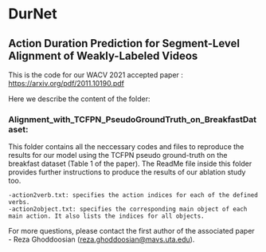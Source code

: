 # DurNet
## Action Duration Prediction for Segment-Level Alignment of Weakly-Labeled Videos

This is the code for our WACV 2021 accepted paper :
https://arxiv.org/pdf/2011.10190.pdf

Here we describe the content of the folder:

### Alignment_with_TCFPN_PseudoGroundTruth_on_BreakfastDataset: 
This folder contains all the neccessary codes and files to reproduce the results for our model using the TCFPN pseudo ground-truth on the breakfast dataset (Table 1 of the paper). The ReadMe file inside this folder provides further instructions to produce the results of our ablation study too. 
	
	-action2verb.txt: specifies the action indices for each of the defined verbs. 
	-action2object.txt: specifies the corresponding main object of each main action. It also lists the indices for all objects. 



For more questions, please contact the first author of the associated paper - Reza Ghoddoosian (reza.ghoddoosian@mavs.uta.edu).
